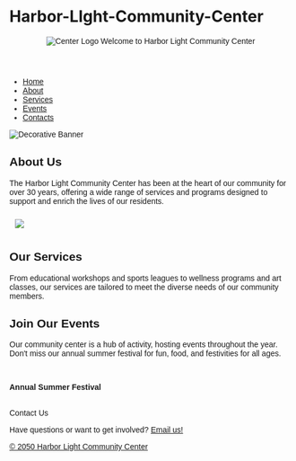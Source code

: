 # Harbor-LIght-Community-Center
<!DOCTYPE html> 
<html> 
<head> 
<title>Harbor Light Community Center</title> 
</head> 
<body> 
<font face="Arial, sans-serif"> 
<header> 
<center><img src="https://edube.org/uploads/media/default/0001/04/logo.jpg" alt="Center 
Logo"> 
Welcome to Harbor Light Community Center</center> 
</header> 
<nav>
  <ul>
    <li><a href="#home">Home</a></li>
    <li><a href="#about">About</a></li>
    <li><a href="#services">Services</a></li>
    <li><a href="#events">Events</a></li>
    <li><a href="#contacts">Contacts</a></li>
  </ul>
</nav> 
<div class="banner"> 
<img src="https://edube.org/uploads/media/default/0001/04/decorative-banner.jpg" 
alt="Decorative Banner"> 
</div> 
  <main>
<section> 
<h2>About Us</h2> 
<p>The Harbor Light Community Center has been at the heart of our community for over 
30 years, offering a wide range of services and programs designed to support and enrich the lives 
of our residents.</p> 
<p><img src="https://edube.org/uploads/media/default/0001/04/community-center.jpg" 
hspace="10" vspace="10"></p> 
</section> 
<section> 
<h2>Our Services</h2> 
<p>From educational workshops and sports leagues to wellness programs and art classes, 
our services are tailored to meet the diverse needs of our community members.</p> 
</section> 
<section> 
<h2>Join Our Events</h2> 
<p>Our community center is a hub of activity, hosting events throughout the year. Don't 
miss our annual summer festival for fun, food, and festivities for all ages.</p> 
<br> 
<p><strong>Annual Summer Festival</strong></p><br>
<time datetime="2050-07-20>Starts: July 20, 2050</time>
</section> 
    <section itemscope, itemtype="http:/schema.org/Event"
<footer> 
Contact Us 
<p>Have questions or want to get involved? <a href=info@harborlight.com> Email us!</p> 
  <p> © 2050 Harbor Light Community Center</p>
</footer> 
</font> 
</body> 
</html>
